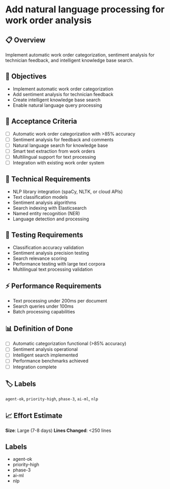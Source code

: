 # Add natural language processing for work order analysis

## 📋 Overview

Implement automatic work order categorization, sentiment analysis for technician
feedback, and intelligent knowledge base search.

## 🎯 Objectives

- Implement automatic work order categorization
- Add sentiment analysis for technician feedback
- Create intelligent knowledge base search
- Enable natural language query processing

## 📝 Acceptance Criteria

- [ ] Automatic work order categorization with >85% accuracy
- [ ] Sentiment analysis for feedback and comments
- [ ] Natural language search for knowledge base
- [ ] Smart text extraction from work orders
- [ ] Multilingual support for text processing
- [ ] Integration with existing work order system

## 🔧 Technical Requirements

- NLP library integration (spaCy, NLTK, or cloud APIs)
- Text classification models
- Sentiment analysis algorithms
- Search indexing with Elasticsearch
- Named entity recognition (NER)
- Language detection and processing

## 🧪 Testing Requirements

- Classification accuracy validation
- Sentiment analysis precision testing
- Search relevance scoring
- Performance testing with large text corpora
- Multilingual text processing validation

## ⚡ Performance Requirements

- Text processing under 200ms per document
- Search queries under 100ms
- Batch processing capabilities

## 📊 Definition of Done

- [ ] Automatic categorization functional (>85% accuracy)
- [ ] Sentiment analysis operational
- [ ] Intelligent search implemented
- [ ] Performance benchmarks achieved
- [ ] Integration complete

## 🏷️ Labels

`agent-ok`, `priority-high`, `phase-3`, `ai-ml`, `nlp`

## 📈 Effort Estimate

**Size**: Large (7-8 days) **Lines Changed**: <250 lines

## Labels

- agent-ok
- priority-high
- phase-3
- ai-ml
- nlp
